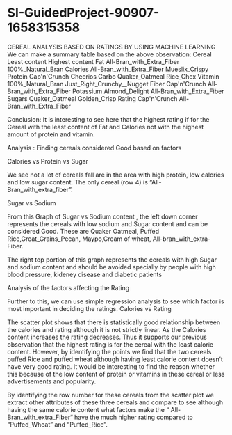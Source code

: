 # SI-GuidedProject-90907-1658315358 
CEREAL ANALYSIS BASED ON RATINGS BY USING MACHINE LEARNING
We can make a summary table based on the above observation: Cereal Least content Highest content Fat All-Bran_with_Extra_Fiber 100%_Natural_Bran
Calories All-Bran_with_Extra_Fiber Mueslix_Crispy Protein Cap'n'Crunch Cheerios
Carbo Quaker_Oatmeal Rice_Chex Vitamin 100%_Natural_Bran Just_Right_Crunchy__Nugget Fiber Cap'n'Crunch All-Bran_with_Extra_Fiber Potassium Almond_Delight All-Bran_with_Extra_Fiber Sugars Quaker_Oatmeal Golden_Crisp Rating Cap'n'Crunch All-Bran_with_Extra_Fiber

Conclusion: It is interesting to see here that the highest rating if for the Cereal with the least content of Fat and Calories not with the highest amount of protein and vitamin.

Analysis : Finding cereals considered Good based on factors

Calories vs Protein vs Sugar

We see not a lot of cereals fall are in the area with high protein, low calories and low sugar content. The only cereal (row 4) is “All-Bran_with_extra_fiber”.

Sugar vs Sodium

From this Graph of Sugar vs Sodium content , the left down corner represents the cereals with low sodium and Sugar content and can be considered Good. These are Quaker Oatmeal, Puffed Rice,Great_Grains_Pecan, Maypo,Cream of wheat, All-bran_with_extra-Fiber.

The right top portion of this graph represents the cereals with high Sugar and sodium content and should be avoided specially by people with high blood pressure, kideney disease and diabetic patients

Analysis of the factors affecting the Rating

Further to this, we can use simple regression analysis to see which factor is most important in deciding the ratings.
Calories vs Rating

The scatter plot shows that there is statistically good relationship between the calories and rating although it is not strictly linear. As the Calories content increases the rating decreases. Thus it supports our previous observation that the highest rating is for the cereal with the least calorie content. However, by identifying the points we find that the two cereals puffed Rice and puffed wheat although having least calorie content doesn’t have very good rating. It would be interesting to find the reason whether this because of the low content of protein or vitamins in these cereal or less advertisements and popularity.

By identifying the row number for these cereals from the scatter plot we extract other attributes of these three cereals and compare to see although having the same calorie content what factors make the “ All-Bran_with_extra_Fiber“ have the much higher rating compared to “Puffed_Wheat” and “Puffed_Rice”.
